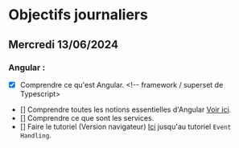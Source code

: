 # Objectifs journaliers

## Mercredi 13/06/2024

### Angular :

- [X] Comprendre ce qu'est Angular. <!-- framework / superset de Typescript>
- [] Comprendre toutes les notions essentielles d'Angular [Voir ici](https://angular.dev/essentials).
- [] Comprendre ce que sont les services.
- [] Faire le tutoriel (Version navigateur) [Ici](https://angular.dev/tutorials/learn-angular) jusqu'au tutoriel `Event Handling`.
